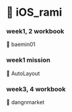 # 🍎 iOS_rami

### week1, 2 workbook
📁 baemin01

### week1 mission
📁 AutoLayout

### week3, 4 workbook
📁 dangnmarket
